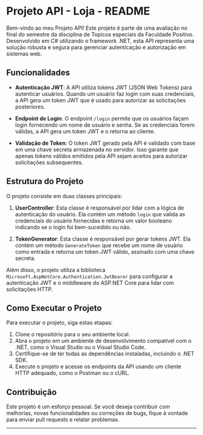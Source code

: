 # Projeto API - Loja - README

Bem-vindo ao meu Projeto API! Este projeto é parte de uma avaliação no final do semestre da disciplina de Topicos especiais da Faculdade Positivo. Desenvolvido em C# utilizando o framework .NET, esta API representa uma solução robusta e segura para gerenciar autenticação e autorização em sistemas web.

## Funcionalidades

- **Autenticação JWT**: A API utiliza tokens JWT (JSON Web Tokens) para autenticar usuários. Quando um usuário faz login com suas credenciais, a API gera um token JWT que é usado para autorizar as solicitações posteriores.

- **Endpoint de Login**: O endpoint `/login` permite que os usuários façam login fornecendo um nome de usuário e senha. Se as credenciais forem válidas, a API gera um token JWT e o retorna ao cliente.

- **Validação de Token**: O token JWT gerado pela API é validado com base em uma chave secreta armazenada no servidor. Isso garante que apenas tokens válidos emitidos pela API sejam aceitos para autorizar solicitações subsequentes.

## Estrutura do Projeto

O projeto consiste em duas classes principais:

1. **UserController**: Esta classe é responsável por lidar com a lógica de autenticação do usuário. Ela contém um método `login` que valida as credenciais do usuário fornecidas e retorna um valor booleano indicando se o login foi bem-sucedido ou não.

2. **TokenGenerator**: Esta classe é responsável por gerar tokens JWT. Ela contém um método `GenerateToken` que recebe um nome de usuário como entrada e retorna um token JWT válido, assinado com uma chave secreta.

Além disso, o projeto utiliza a biblioteca `Microsoft.AspNetCore.Authentication.JwtBearer` para configurar a autenticação JWT e o middleware do ASP.NET Core para lidar com solicitações HTTP.

## Como Executar o Projeto

Para executar o projeto, siga estas etapas:

1. Clone o repositório para o seu ambiente local.
2. Abra o projeto em um ambiente de desenvolvimento compatível com o .NET, como o Visual Studio ou o Visual Studio Code.
3. Certifique-se de ter todas as dependências instaladas, incluindo o .NET SDK.
4. Execute o projeto e acesse os endpoints da API usando um cliente HTTP adequado, como o Postman ou o cURL.

## Contribuição

Este projeto é um esforço pessoal. Se você deseja contribuir com melhorias, novas funcionalidades ou correções de bugs, fique à vontade para enviar pull requests e relatar problemas.

---

